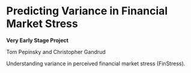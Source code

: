 # Predicting Variance in Financial Market Stress

**Very Early Stage Project**

Tom Pepinsky and Christopher Gandrud

Understanding variance in perceived financial market stress (FinStress).
